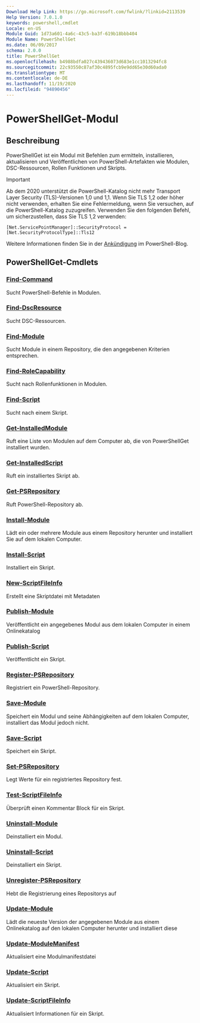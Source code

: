 ```yaml
---
Download Help Link: https://go.microsoft.com/fwlink/?linkid=2113539
Help Version: 7.0.1.0
keywords: powershell,cmdlet
Locale: en-US
Module Guid: 1d73a601-4a6c-43c5-ba3f-619b18bbb404
Module Name: PowerShellGet
ms.date: 06/09/2017
schema: 2.0.0
title: PowerShellGet
ms.openlocfilehash: b4988bdfa027c439436073d683e1cc1013294fc8
ms.sourcegitcommit: 22c93550c87af30c4895fcb9e9dd65e30d60ada0
ms.translationtype: MT
ms.contentlocale: de-DE
ms.lasthandoff: 11/19/2020
ms.locfileid: "94890456"
---
```

# PowerShellGet-Modul

## Beschreibung

PowerShellGet ist ein Modul mit Befehlen zum ermitteln, installieren, aktualisieren und Veröffentlichen von PowerShell-Artefakten wie Modulen, DSC-Ressourcen, Rollen Funktionen und Skripts.

> [!IMPORTANT]
> Ab dem 2020 unterstützt die PowerShell-Katalog nicht mehr Transport Layer Security (TLS)-Versionen 1,0 und 1,1. Wenn Sie TLS 1,2 oder höher nicht verwenden, erhalten Sie eine Fehlermeldung, wenn Sie versuchen, auf die PowerShell-Katalog zuzugreifen. Verwenden Sie den folgenden Befehl, um sicherzustellen, dass Sie TLS 1,2 verwenden:
>
> `[Net.ServicePointManager]::SecurityProtocol = [Net.SecurityProtocolType]::Tls12`
>
> Weitere Informationen finden Sie in der [Ankündigung](https://devblogs.microsoft.com/powershell/powershell-gallery-tls-support/) im PowerShell-Blog.

## PowerShellGet-Cmdlets

### [Find-Command](Find-Command.md)
Sucht PowerShell-Befehle in Modulen.

### [Find-DscResource](Find-DscResource.md)
Sucht DSC-Ressourcen.

### [Find-Module](Find-Module.md)
Sucht Module in einem Repository, die den angegebenen Kriterien entsprechen.

### [Find-RoleCapability](Find-RoleCapability.md)
Sucht nach Rollenfunktionen in Modulen.

### [Find-Script](Find-Script.md)
Sucht nach einem Skript.

### [Get-InstalledModule](Get-InstalledModule.md)
Ruft eine Liste von Modulen auf dem Computer ab, die von PowerShellGet installiert wurden.

### [Get-InstalledScript](Get-InstalledScript.md)
Ruft ein installiertes Skript ab.

### [Get-PSRepository](Get-PSRepository.md)
Ruft PowerShell-Repository ab.

### [Install-Module](Install-Module.md)
Lädt ein oder mehrere Module aus einem Repository herunter und installiert Sie auf dem lokalen Computer.

### [Install-Script](Install-Script.md)
Installiert ein Skript.

### [New-ScriptFileInfo](New-ScriptFileInfo.md)
Erstellt eine Skriptdatei mit Metadaten

### [Publish-Module](Publish-Module.md)
Veröffentlicht ein angegebenes Modul aus dem lokalen Computer in einem Onlinekatalog

### [Publish-Script](Publish-Script.md)
Veröffentlicht ein Skript.

### [Register-PSRepository](Register-PSRepository.md)
Registriert ein PowerShell-Repository.

### [Save-Module](Save-Module.md)
Speichert ein Modul und seine Abhängigkeiten auf dem lokalen Computer, installiert das Modul jedoch nicht.

### [Save-Script](Save-Script.md)
Speichert ein Skript.

### [Set-PSRepository](Set-PSRepository.md)
Legt Werte für ein registriertes Repository fest.

### [Test-ScriptFileInfo](Test-ScriptFileInfo.md)
Überprüft einen Kommentar Block für ein Skript.

### [Uninstall-Module](Uninstall-Module.md)
Deinstalliert ein Modul.

### [Uninstall-Script](Uninstall-Script.md)
Deinstalliert ein Skript.

### [Unregister-PSRepository](Unregister-PSRepository.md)
Hebt die Registrierung eines Repositorys auf

### [Update-Module](Update-Module.md)
Lädt die neueste Version der angegebenen Module aus einem Onlinekatalog auf den lokalen Computer herunter und installiert diese

### [Update-ModuleManifest](Update-ModuleManifest.md)
Aktualisiert eine Modulmanifestdatei

### [Update-Script](Update-Script.md)
Aktualisiert ein Skript.

### [Update-ScriptFileInfo](Update-ScriptFileInfo.md)
Aktualisiert Informationen für ein Skript.

